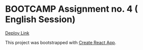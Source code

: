 
# BOOTCAMP Assignment no. 4 ( English Session)

[Deploy Link](http://hina_bootcamp_assignment4_english.surge.sh)

This project was bootstrapped with [Create React App](https://github.com/facebook/create-react-app).

